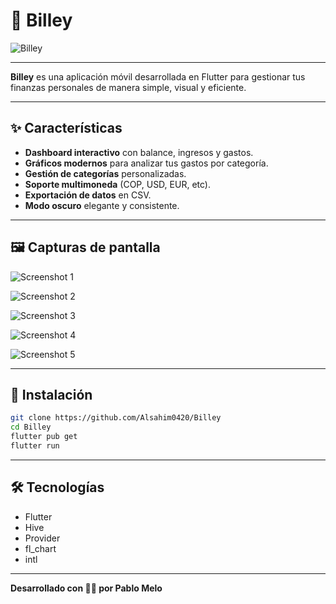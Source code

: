 # 💸 Billey

![Billey](https://res.cloudinary.com/panmecar/image/upload/v1752550787/ChatGPT_Image_14_jul_2025_10_30_44_p.m._hpoaxj.png)

---

**Billey** es una aplicación móvil desarrollada en Flutter para gestionar tus finanzas personales de manera simple, visual y eficiente.

---

## ✨ Características

- **Dashboard interactivo** con balance, ingresos y gastos.
- **Gráficos modernos** para analizar tus gastos por categoría.
- **Gestión de categorías** personalizadas.
- **Soporte multimoneda** (COP, USD, EUR, etc).
- **Exportación de datos** en CSV.
- **Modo oscuro** elegante y consistente.

---

## 🖼️ Capturas de pantalla

![Screenshot 1](https://res.cloudinary.com/panmecar/image/upload/v1752550802/Simulator_Screenshot_-_iPhone_16_Plus_-_2025-07-14_at_19.49.35_b1exvu.png)

![Screenshot 2](https://res.cloudinary.com/panmecar/image/upload/v1752267739/Simulator_Screenshot_-_iPhone_16_Plus_-_2025-07-11_at_16.01.20_s5qp9s.png)

![Screenshot 3](https://res.cloudinary.com/panmecar/image/upload/v1752267739/Simulator_Screenshot_-_iPhone_16_Plus_-_2025-07-11_at_16.00.47_rtstly.png)

![Screenshot 4](https://res.cloudinary.com/panmecar/image/upload/v1752267738/Simulator_Screenshot_-_iPhone_16_Plus_-_2025-07-11_at_16.01.32_wiostg.png)

![Screenshot 5](https://res.cloudinary.com/panmecar/image/upload/v1752267739/Simulator_Screenshot_-_iPhone_16_Plus_-_2025-07-11_at_15.58.37_uoebhq.png)

---

## 🚀 Instalación

```bash
git clone https://github.com/Alsahim0420/Billey
cd Billey
flutter pub get
flutter run
```

---

## 🛠️ Tecnologías

- Flutter
- Hive
- Provider
- fl_chart
- intl

---

**Desarrollado con 💙💙 por Pablo Melo**
